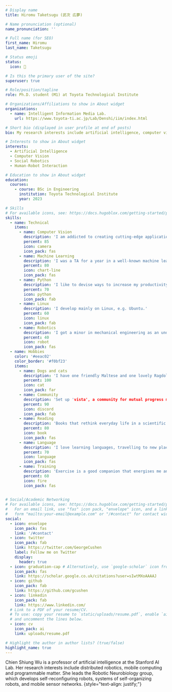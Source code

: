 ```yaml
---
# Display name
title: Hiromu Taketsugu (武次 広夢)

# Name pronunciation (optional)
name_pronunciation: ''

# Full name (for SEO)
first_name: Hiromu
last_name: Taketsugu

# Status emoji
status:
  icon: 🦾

# Is this the primary user of the site?
superuser: true

# Role/position/tagline
role: Ph.D. student (M1) at Toyota Technological Institute

# Organizations/Affiliations to show in About widget
organizations:
  - name: Intelligent Information Media Lab.
    url: https://www.toyota-ti.ac.jp/Lab/Denshi/iim/index.html

# Short bio (displayed in user profile at end of posts)
bio: My research interests include artificial intelligence, computer vision, social robotics, and human-robot interaction.

# Interests to show in About widget
interests:
  - Artificial Intelligence
  - Computer Vision
  - Social Robotics
  - Human-Robot Interaction

# Education to show in About widget
education:
  courses:
    - course: BSc in Engineering
      institution: Toyota Technological Institute
      year: 2023

# Skills
# For available icons, see: https://docs.hugoblox.com/getting-started/page-builder/#icons
skills:
  - name: Technical
    items:
      - name: Computer Vision
        description: 'I am addicted to creating cutting-edge applications, thinking about future societies and technologies, and understanding how human intelligence works through computer vision.'
        percent: 85
        icon: camera
        icon_pack: fas
      - name: Machine Learning
        description: 'I was a TA for a year in a well-known machine learning course attended by more than 1,000 people each semester.'
        percent: 80
        icon: chart-line
        icon_pack: fas
      - name: Python
        description: 'I like to devise ways to increase my productivity and I actively try out new tools.'
        percent: 70
        icon: python
        icon_pack: fab
      - name: Linux
        description: 'I develop mainly on Linux, e.g. Ubuntu.'
        percent: 60
        icon: linux
        icon_pack: fab
      - name: Robotics
        description: 'I got a minor in mechanical engineering as an undergraduate, but I am still learning.'
        percent: 40
        icon: robot
        icon_pack: fas
  - name: Hobbies
    color: '#eeac02'
    color_border: '#f0bf23'
    items:
      - name: Dogs and cats
        description: 'I have one friendly Maltese and one lovely Ragdoll-Siamese mix.'
        percent: 100
        icon: cat
        icon_pack: far
      - name: Community
        description: 'Set up 'vista', a community for mutual progress management, with my best friend in 2020 and still running it.'
        percent: 90
        icon: discord
        icon_pack: fab
      - name: Reading
        description: 'Books that rethink everyday life in a scientific way or give me time for philosophical speculation.'
        percent: 80
        icon: book
        icon_pack: fas
      - name: Language
        description: 'I love learning languages, travelling to new places and connecting with people. I am learning English, Chinese and Vietnamese (my wife is Vietnamese).'
        percent: 70
        icon: language
        icon_pack: fas
      - name: Training
        description: 'Exercise is a good companion that energises me and boosts my thinking. I was captain of the Spartan Race Club in my university.'
        percent: 60
        icon: fire
        icon_pack: fas
        

# Social/Academic Networking
# For available icons, see: https://docs.hugoblox.com/getting-started/page-builder/#icons
#   For an email link, use "fas" icon pack, "envelope" icon, and a link in the
#   form "mailto:your-email@example.com" or "/#contact" for contact widget.
social:
  - icon: envelope
    icon_pack: fas
    link: '/#contact'
  - icon: twitter
    icon_pack: fab
    link: https://twitter.com/GeorgeCushen
    label: Follow me on Twitter
    display:
      header: true
  - icon: graduation-cap # Alternatively, use `google-scholar` icon from `ai` icon pack
    icon_pack: fas
    link: https://scholar.google.co.uk/citations?user=sIwtMXoAAAAJ
  - icon: github
    icon_pack: fab
    link: https://github.com/gcushen
  - icon: linkedin
    icon_pack: fab
    link: https://www.linkedin.com/
  # Link to a PDF of your resume/CV.
  # To use: copy your resume to `static/uploads/resume.pdf`, enable `ai` icons in `params.yaml`,
  # and uncomment the lines below.
  - icon: cv
    icon_pack: ai
    link: uploads/resume.pdf

# Highlight the author in author lists? (true/false)
highlight_name: true
---
```


Chien Shiung Wu is a professor of artificial intelligence at the Stanford AI Lab. Her research interests include distributed robotics, mobile computing and programmable matter. She leads the Robotic Neurobiology group, which develops self-reconfiguring robots, systems of self-organizing robots, and mobile sensor networks.
{style="text-align: justify;"}
